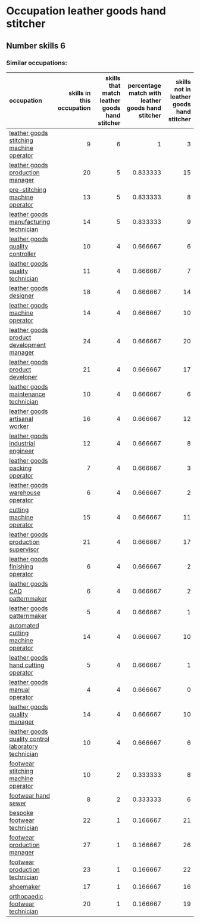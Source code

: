 # Occupation leather goods hand stitcher
## Number skills 6
### Similar occupations:
| occupation                                                                                                    |   skills in this occupation |   skills that match leather goods hand stitcher |   percentage match with leather goods hand stitcher |   skills not in leather goods hand stitcher |
|:--------------------------------------------------------------------------------------------------------------|----------------------------:|------------------------------------------------:|----------------------------------------------------:|--------------------------------------------:|
| [leather goods stitching machine operator](leather_goods_stitching_machine_operator.md)                       |                           9 |                                               6 |                                            1        |                                           3 |
| [leather goods production manager](leather_goods_production_manager.md)                                       |                          20 |                                               5 |                                            0.833333 |                                          15 |
| [pre-stitching machine operator](pre-stitching_machine_operator.md)                                           |                          13 |                                               5 |                                            0.833333 |                                           8 |
| [leather goods manufacturing technician](leather_goods_manufacturing_technician.md)                           |                          14 |                                               5 |                                            0.833333 |                                           9 |
| [leather goods quality controller](leather_goods_quality_controller.md)                                       |                          10 |                                               4 |                                            0.666667 |                                           6 |
| [leather goods quality technician](leather_goods_quality_technician.md)                                       |                          11 |                                               4 |                                            0.666667 |                                           7 |
| [leather goods designer](leather_goods_designer.md)                                                           |                          18 |                                               4 |                                            0.666667 |                                          14 |
| [leather goods machine operator](leather_goods_machine_operator.md)                                           |                          14 |                                               4 |                                            0.666667 |                                          10 |
| [leather goods product development manager](leather_goods_product_development_manager.md)                     |                          24 |                                               4 |                                            0.666667 |                                          20 |
| [leather goods product developer](leather_goods_product_developer.md)                                         |                          21 |                                               4 |                                            0.666667 |                                          17 |
| [leather goods maintenance technician](leather_goods_maintenance_technician.md)                               |                          10 |                                               4 |                                            0.666667 |                                           6 |
| [leather goods artisanal worker](leather_goods_artisanal_worker.md)                                           |                          16 |                                               4 |                                            0.666667 |                                          12 |
| [leather goods industrial engineer](leather_goods_industrial_engineer.md)                                     |                          12 |                                               4 |                                            0.666667 |                                           8 |
| [leather goods packing operator](leather_goods_packing_operator.md)                                           |                           7 |                                               4 |                                            0.666667 |                                           3 |
| [leather goods warehouse operator](leather_goods_warehouse_operator.md)                                       |                           6 |                                               4 |                                            0.666667 |                                           2 |
| [cutting machine operator](cutting_machine_operator.md)                                                       |                          15 |                                               4 |                                            0.666667 |                                          11 |
| [leather goods production supervisor](leather_goods_production_supervisor.md)                                 |                          21 |                                               4 |                                            0.666667 |                                          17 |
| [leather goods finishing operator](leather_goods_finishing_operator.md)                                       |                           6 |                                               4 |                                            0.666667 |                                           2 |
| [leather goods CAD patternmaker](leather_goods_CAD_patternmaker.md)                                           |                           6 |                                               4 |                                            0.666667 |                                           2 |
| [leather goods patternmaker](leather_goods_patternmaker.md)                                                   |                           5 |                                               4 |                                            0.666667 |                                           1 |
| [automated cutting machine operator](automated_cutting_machine_operator.md)                                   |                          14 |                                               4 |                                            0.666667 |                                          10 |
| [leather goods hand cutting operator](leather_goods_hand_cutting_operator.md)                                 |                           5 |                                               4 |                                            0.666667 |                                           1 |
| [leather goods manual operator](leather_goods_manual_operator.md)                                             |                           4 |                                               4 |                                            0.666667 |                                           0 |
| [leather goods quality manager](leather_goods_quality_manager.md)                                             |                          14 |                                               4 |                                            0.666667 |                                          10 |
| [leather goods quality control laboratory technician](leather_goods_quality_control_laboratory_technician.md) |                          10 |                                               4 |                                            0.666667 |                                           6 |
| [footwear stitching machine operator](footwear_stitching_machine_operator.md)                                 |                          10 |                                               2 |                                            0.333333 |                                           8 |
| [footwear hand sewer](footwear_hand_sewer.md)                                                                 |                           8 |                                               2 |                                            0.333333 |                                           6 |
| [bespoke footwear technician](bespoke_footwear_technician.md)                                                 |                          22 |                                               1 |                                            0.166667 |                                          21 |
| [footwear production manager](footwear_production_manager.md)                                                 |                          27 |                                               1 |                                            0.166667 |                                          26 |
| [footwear production technician](footwear_production_technician.md)                                           |                          23 |                                               1 |                                            0.166667 |                                          22 |
| [shoemaker](shoemaker.md)                                                                                     |                          17 |                                               1 |                                            0.166667 |                                          16 |
| [orthopaedic footwear technician](orthopaedic_footwear_technician.md)                                         |                          20 |                                               1 |                                            0.166667 |                                          19 |
